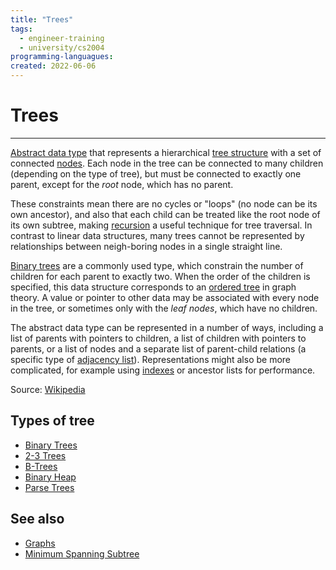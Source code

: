 ```yaml
---
title: "Trees"
tags:
  - engineer-training
  - university/cs2004 
programming-languagues:
created: 2022-06-06
---
```

# Trees
---
[Abstract data type](https://en.wikipedia.org/wiki/Abstract_data_type "Abstract data type") that represents a hierarchical [tree structure](https://en.wikipedia.org/wiki/Tree_structure "Tree structure") with a set of connected [nodes](https://en.wikipedia.org/wiki/Node_(computer_science) "Node (computer science)"). Each node in the tree can be connected to many children (depending on the type of tree), but must be connected to exactly one parent, except for the _root_ node, which has no parent. 

These constraints mean there are no cycles or "loops" (no node can be its own ancestor), and also that each child can be treated like the root node of its own subtree, making [recursion](https://en.wikipedia.org/wiki/Recursion "Recursion") a useful technique for tree traversal. In contrast to linear data structures, many trees cannot be represented by relationships between neigh-boring nodes in a single straight line.

[Binary trees](notes/general/binary-trees.md) are a commonly used type, which constrain the number of children for each parent to exactly two. When the order of the children is specified, this data structure corresponds to an [ordered tree](https://en.wikipedia.org/wiki/Ordered_tree "Ordered tree") in graph theory. A value or pointer to other data may be associated with every node in the tree, or sometimes only with the _leaf nodes_, which have no children.

The abstract data type can be represented in a number of ways, including a list of parents with pointers to children, a list of children with pointers to parents, or a list of nodes and a separate list of parent-child relations (a specific type of [adjacency list](https://en.wikipedia.org/wiki/Adjacency_list "Adjacency list")). Representations might also be more complicated, for example using [indexes](https://en.wikipedia.org/wiki/Database_index "Database index") or ancestor lists for performance.

Source: [Wikipedia](%3Chttps://en.wikipedia.org/wiki/Tree_(data_structure)>)

## Types of tree
- [Binary Trees](notes/general/binary-trees.md)
- [2-3 Trees](notes/general/2-3-trees.md)
- [B-Trees](notes/general/b-trees.md)
- [Binary Heap](notes/general/binary-heap.md)
- [Parse Trees](notes/general/parse-trees.md)

## See also
- [Graphs](notes/university/cs2004/graphs.md)
- [Minimum Spanning Subtree](notes/university/cs2004/minimum-spanning-tree.md)
